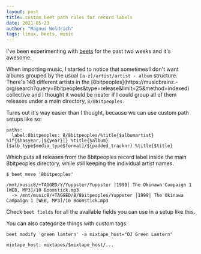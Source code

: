 ```yaml
---
layout: post
title: custom beet path rules for record labels
date: 2021-05-23
author: "Magnus Woldrich"
tags: linux, beets, music
---
```


I've been experimenting with
[beets](https://beets.readthedocs.io/en/latest/index.html) for the past
two weeks and it's awesome. 

When importing music, I started to notice that sometimes I don't want
albums grouped by the usual ```[a-z]/artist/artist - album``` structure.
There's 148 different artists in the [8bitpeoples](https://musicbrainz.-
org/search?query=8bitpeoples&type=release&limit=25&method=indexed)
collective and I thought it would be neater if I could group all of them
releases under a main directory, ```8/8bitpeoples```.

Turns out it's way easier than I thought, because we can use custom path
setups like so:

```
paths:
  label:8bitpeoples: 8/8bitpeoples/%title{$albumartist} %if{$hasyear,│${year}│} %title{$album} [$alb_type$media_type$format]/${padded_tracknr} %title{$title}
```

Which puts all releases from the 8bitpeoples record label inside the
main 8bitpeoples directory, while still keeping the individual
artist names.

```
$ beet move '8bitpeoples'

/mnt/music8/+TAGGED/Y/Yuppster/Yuppster │1999│ The Okinawa Campaign 1 [WEB, MP3]/10 Boomstick.mp3
  -> /mnt/music8/+TAGGED/8/8bitpeoples/Yuppster │1999│ The Okinawa Campaign 1 [WEB, MP3]/10 Boomstick.mp3

```


Check ```beet fields``` for all the available fields you can use in a
setup like this.

You can also categorize things with custom tags:

```
beet modify 'green lantern' -a mixtape_host="DJ Green Lantern"

mixtape_host: mixtapes/$mixtape_host/...
```
